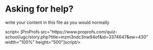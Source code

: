 <h1>Asking for help?</h1>
<p>write your content in this file as you would normally</p>
script< [ProProfs src="https://www.proprofs.com/quiz-school/ugc/story.php?title=mzm3ndc3nw94of&id=3374647&ew=430" width="100%" height="500"]script/>
 
